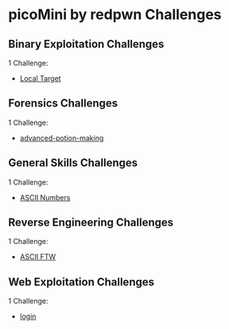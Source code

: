 # picoMini by redpwn Challenges

## Binary Exploitation Challenges

1 Challenge:
- [Local Target](Binary_Exploitation/Local_Target.md)

## Forensics Challenges

1 Challenge: 
- [advanced-potion-making](Forensics/advanced-potion-making.md)

## General Skills Challenges

1 Challenge:
- [ASCII Numbers](General_Skills/ASCII_Numbers.md)

## Reverse Engineering Challenges

1 Challenge:
- [ASCII FTW](Reverse_Engineering/ASCII_FTW.md)

## Web Exploitation Challenges

1 Challenge: 
- [login](Web_Exploitation/login.md)
